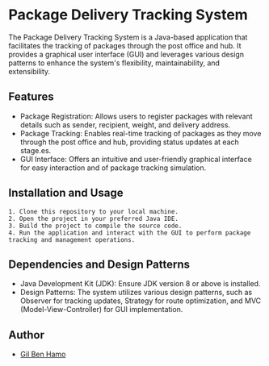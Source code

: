 # Package Delivery Tracking System

The Package Delivery Tracking System is a Java-based application that facilitates the tracking of packages through the post office and hub. It provides a graphical user interface (GUI) and leverages various design patterns to enhance the system's flexibility, maintainability, and extensibility.

## Features

- Package Registration: Allows users to register packages with relevant details such as sender, recipient, weight, and delivery address.
- Package Tracking: Enables real-time tracking of packages as they move through the post office and hub, providing status updates at each stage.es.
- GUI Interface: Offers an intuitive and user-friendly graphical interface for easy interaction and of package tracking simulation.

## Installation and Usage

    1. Clone this repository to your local machine.
    2. Open the project in your preferred Java IDE.
    3. Build the project to compile the source code.
    4. Run the application and interact with the GUI to perform package tracking and management operations.

## Dependencies and Design Patterns

- Java Development Kit (JDK): Ensure JDK version 8 or above is installed.
- Design Patterns: The system utilizes various design patterns, such as Observer for tracking updates, Strategy for route optimization, and MVC (Model-View-Controller) for GUI implementation.

## Author

- [Gil Ben Hamo](https://github.com/gilbenhamo)

